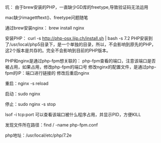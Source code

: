 坑：
由于brew安装的PHP，一直缺少GD库的freetype,导致验证码无法运用

mac缺少imagettftext()、freetype问题随笔

通过brew安装nginx：
	brew install nginx

安装PHP：
	curl -s http://php-osx.liip.ch/install.sh | bash -s 7.2
	PHP安装到了/usr/local/php5目录下，是一个单独的目录，所以，不会影响到原先的PHP，这2个版本是共存的。完全不会影响到目前的PHP版本。

PHP和nginx是通过php-fpm想关联的：
	php-fpm查看的端口，注意该端口是否被占用，如果占用，修改php-fpm的端口号
	修改nginx的配置文件，是通过php-fpm的IP：端口进行链接的
	修改后重启nginx

重启：nginx -s reload

启动：sudo nginx

停止：sudo nginx -s stop

lsof -i tcp:port 可以查看该端口被什么程序占用，并显示PID，方便KILL

发现文件所在路径：find / -name php-fpm.conf


php地址：/usr/local/etc/php/7.2e
